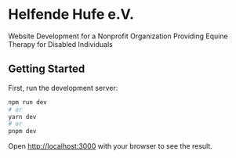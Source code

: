 # Helfende Hufe e.V.
Website Development for a Nonprofit Organization Providing Equine Therapy for Disabled Individuals

## Getting Started

First, run the development server:

```bash
npm run dev
# or
yarn dev
# or
pnpm dev
```

Open [http://localhost:3000](http://localhost:3000) with your browser to see the result.
